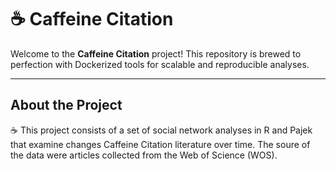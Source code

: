 # ☕ Caffeine Citation

Welcome to the **Caffeine Citation** project! This repository is brewed to perfection with Dockerized tools for scalable and reproducible analyses.

---

## About the Project

☕ This project consists of a set of social network analyses in R and Pajek that examine changes Caffeine Citation literature over time. The soure of the data were articles collected from the Web of Science (WOS). 
